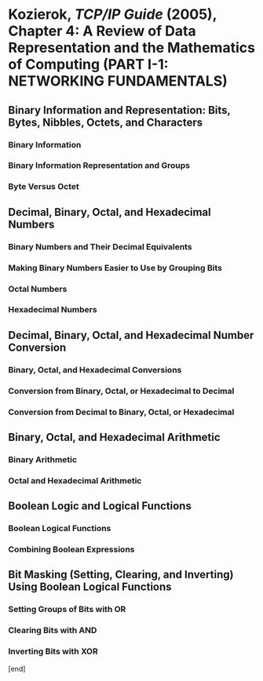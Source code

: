 # Kozierok, _TCP/IP Guide_ (2005), Chapter 4: A Review of Data Representation and the Mathematics of Computing  (PART I-1: NETWORKING FUNDAMENTALS)


## Binary Information and Representation: Bits, Bytes, Nibbles, Octets, and Characters

### Binary Information

### Binary Information Representation and Groups

### Byte Versus Octet


## Decimal, Binary, Octal, and Hexadecimal Numbers

### Binary Numbers and Their Decimal Equivalents

### Making Binary Numbers Easier to Use by Grouping Bits

### Octal Numbers

### Hexadecimal Numbers


## Decimal, Binary, Octal, and Hexadecimal Number Conversion

### Binary, Octal, and Hexadecimal Conversions

### Conversion from Binary, Octal, or Hexadecimal to Decimal

### Conversion from Decimal to Binary, Octal, or Hexadecimal


## Binary, Octal, and Hexadecimal Arithmetic

### Binary Arithmetic

### Octal and Hexadecimal Arithmetic


## Boolean Logic and Logical Functions

### Boolean Logical Functions

### Combining Boolean Expressions


## Bit Masking (Setting, Clearing, and Inverting) Using Boolean Logical Functions

### Setting Groups of Bits with OR

### Clearing Bits with AND

### Inverting Bits with XOR





[end]